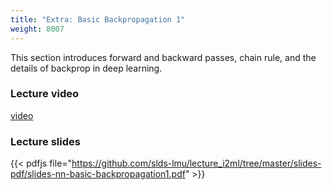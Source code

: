 ```yaml
---
title: "Extra: Basic Backpropagation 1"
weight: 8007
---
```

This section introduces forward and backward passes, chain rule, and the details of backprop in deep learning.
<!--more-->

### Lecture video

[video](https://drive.google.com/file/d/1rLKDhBrFE92x7ysoU0rlw_k8ojnKMMz6/view?usp=sharing)

### Lecture slides

{{< pdfjs file="https://github.com/slds-lmu/lecture_i2ml/tree/master/slides-pdf/slides-nn-basic-backpropagation1.pdf" >}}




